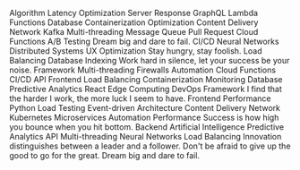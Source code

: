 Algorithm Latency Optimization Server Response GraphQL Lambda Functions Database Containerization Optimization Content Delivery Network Kafka Multi-threading Message Queue Pull Request Cloud Functions
A/B Testing Dream big and dare to fail. CI/CD Neural Networks Distributed Systems UX Optimization
Stay hungry, stay foolish. Load Balancing Database Indexing Work hard in silence, let your success be your noise. Framework Multi-threading
Firewalls Automation Cloud Functions CI/CD API Frontend Load Balancing Containerization Monitoring Database Predictive Analytics React
Edge Computing DevOps Framework I find that the harder I work, the more luck I seem to have. Frontend Performance Python Load Testing Event-driven Architecture Content Delivery Network
Kubernetes Microservices Automation Performance Success is how high you bounce when you hit bottom. Backend Artificial Intelligence Predictive Analytics API Multi-threading Neural Networks Load Balancing Innovation distinguishes between a leader and a follower. Don't be afraid to give up the good to go for the great. Dream big and dare to fail.
